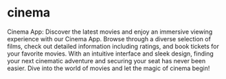# cinema

Cinema App: Discover the latest movies and enjoy an immersive viewing experience with our Cinema App. Browse through a diverse selection of films, check out detailed information including ratings, and book tickets for your favorite movies. With an intuitive interface and sleek design, finding your next cinematic adventure and securing your seat has never been easier. Dive into the world of movies and let the magic of cinema begin!
